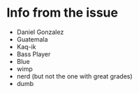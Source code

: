 # Info from the issue
- Daniel Gonzalez
- Guatemala
- Kaq-ik
- Bass Player
- Blue
- wimp
- nerd (but not the one with great grades)
- dumb

